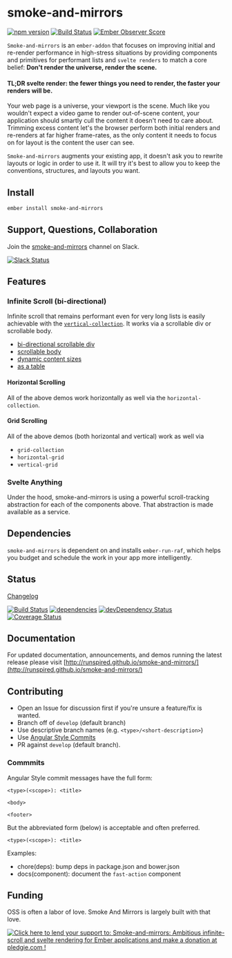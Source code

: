 smoke-and-mirrors
=================

[![npm version](https://badge.fury.io/js/smoke-and-mirrors.svg)](http://badge.fury.io/js/smoke-and-mirrors)
[![Build Status](https://travis-ci.org/runspired/smoke-and-mirrors.svg)](https://travis-ci.org/runspired/smoke-and-mirrors)
[![Ember Observer Score](http://emberobserver.com/badges/smoke-and-mirrors.svg)](http://emberobserver.com/addons/smoke-and-mirrors)

`Smoke-and-mirrors` is an `ember-addon` that focuses on improving initial and re-render performance in high-stress
situations by providing components and primitives for performant lists and `svelte renders` to match a core belief:
**Don't render the universe, render the scene.**

#### TL;DR svelte render: the fewer things you need to render, the faster your renders will be.

Your web page is a universe, your viewport is the scene. Much like you wouldn't expect a video game to render
out-of-scene content, your application should smartly cull the content it doesn't need to care about.  Trimming
excess content let's the browser perform both initial renders and re-renders at far higher frame-rates, as the only
content it needs to focus on for layout is the content the user can see.

`Smoke-and-mirrors` augments your existing app, it doesn't ask you to rewrite layouts or logic in order to use it.
It will try it's best to allow you to keep the conventions, structures, and layouts you want.


## Install

```bash
ember install smoke-and-mirrors
```

## Support, Questions, Collaboration

Join the [smoke-and-mirrors](https://embercommunity.slack.com/messages/smoke-and-mirrors/) channel on Slack.

[![Slack Status](https://ember-community-slackin.herokuapp.com/badge.svg)](https://ember-community-slackin.herokuapp.com/)



## Features

### Infinite Scroll (bi-directional)

Infinite scroll that remains performant even for very long lists is easily achievable 
with the [`vertical-collection`](http://runspired.github.io/smoke-and-mirrors/#/available-components/vertical-collection).
It works via a scrollable div or scrollable body.

 - [bi-directional scrollable div](http://runspired.github.io/smoke-and-mirrors/#/examples/infinite-scroll)
 - [scrollable body](http://runspired.github.io/smoke-and-mirrors/#/examples/scrollable-body)
 - [dynamic content sizes](http://runspired.github.io/smoke-and-mirrors/#/examples/flexible-layout)
 - [as a table](http://runspired.github.io/smoke-and-mirrors/#/examples/dbmon)

#### Horizontal Scrolling

All of the above demos work horizontally as well via the `horizontal-collection`.

#### Grid Scrolling

All of the above demos (both horizontal and vertical) work as well via

 - `grid-collection`
 - `horizontal-grid`
 - `vertical-grid`

### Svelte Anything

Under the hood, smoke-and-mirrors is using a powerful scroll-tracking abstraction for each of the components above.
 That abstraction is made available as a service.



## Dependencies

`smoke-and-mirrors` is dependent on and installs `ember-run-raf`, which helps you budget and schedule the work in your
app more intelligently.



## Status

[Changelog](./CHANGELOG.md)

[![Build Status](https://travis-ci.org/runspired/smoke-and-mirrors.svg)](https://travis-ci.org/runspired/smoke-and-mirrors)
[![dependencies](https://david-dm.org/runspired/smoke-and-mirrors.svg)](https://david-dm.org/runspired/smoke-and-mirrors)
[![devDependency Status](https://david-dm.org/runspired/smoke-and-mirrors/dev-status.svg)](https://david-dm.org/runspired/smoke-and-mirrors#info=devDependencies)
[![Coverage Status](https://coveralls.io/repos/runspired/smoke-and-mirrors/badge.svg?branch=master&service=github)](https://coveralls.io/github/runspired/smoke-and-mirrors?branch=master)



## Documentation

For updated documentation, announcements, and demos running the latest release please 
visit [http://runspired.github.io/smoke-and-mirrors/](http://runspired.github.io/smoke-and-mirrors/)



## Contributing

 - Open an Issue for discussion first if you're unsure a feature/fix is wanted.
 - Branch off of `develop` (default branch)
 - Use descriptive branch names (e.g. `<type>/<short-description>`)
 - Use [Angular Style Commits](https://github.com/angular/angular.js/blob/v1.4.8/CONTRIBUTING.md#commit)
 - PR against `develop` (default branch).

### Commmits 

Angular Style commit messages have the full form:
 
 ```
 <type>(<scope>): <title>
 
 <body>
 
 <footer>
 ```
 
 But the abbreviated form (below) is acceptable and often preferred.
 
 ```
 <type>(<scope>): <title>
 ```
 
 Examples:
 
 - chore(deps): bump deps in package.json and bower.json
 - docs(component): document the `fast-action` component



## Funding

OSS is often a labor of love. Smoke And Mirrors is largely built with that love.

<a href='https://pledgie.com/campaigns/30822'><img alt='Click here to lend your support to: Smoke-and-mirrors: Ambitious infinite-scroll and svelte rendering for Ember applications and make a donation at pledgie.com !' src='https://pledgie.com/campaigns/30822.png?skin_name=chrome' border='0' ></a>
